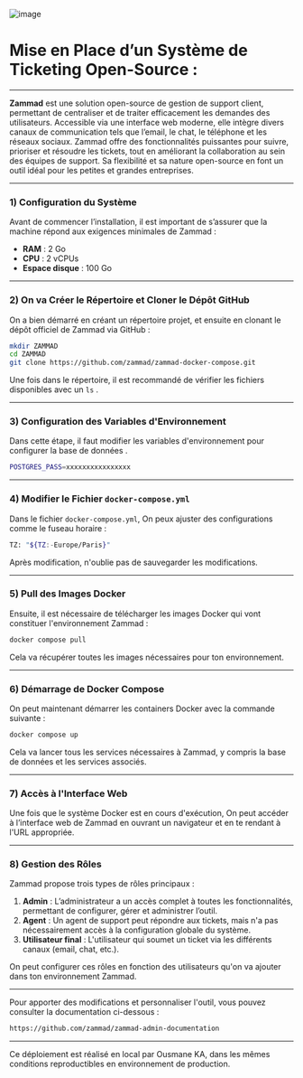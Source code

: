 
![image](https://github.com/user-attachments/assets/fde0d0a5-b100-4bd6-92fc-12f21ab5ab0e)


# Mise en Place d’un Système de Ticketing Open-Source :

---

**Zammad** est une solution open-source de gestion de support client, permettant de centraliser et de traiter efficacement les demandes des utilisateurs. Accessible via une interface web moderne, elle intègre divers canaux de communication tels que l’email, le chat, le téléphone et les réseaux sociaux. Zammad offre des fonctionnalités puissantes pour suivre, prioriser et résoudre les tickets, tout en améliorant la collaboration au sein des équipes de support. Sa flexibilité et sa nature open-source en font un outil idéal pour les petites et grandes entreprises.

---

### **1) Configuration du Système**

Avant de commencer l’installation, il est important de s’assurer que la machine répond aux exigences minimales de Zammad :
- **RAM** : 2 Go
- **CPU** : 2 vCPUs
- **Espace disque** : 100 Go

---

### **2) On va Créer le Répertoire et Cloner le Dépôt GitHub**

On a bien démarré en créant un répertoire  projet, et ensuite en clonant le dépôt officiel de Zammad via GitHub :

```bash
mkdir ZAMMAD
cd ZAMMAD
git clone https://github.com/zammad/zammad-docker-compose.git
```

Une fois dans le répertoire, il est recommandé de vérifier les fichiers disponibles avec un `ls` .

---

### **3) Configuration des Variables d'Environnement**

Dans cette étape, il faut modifier les variables d'environnement pour configurer la base de données .


```bash
POSTGRES_PASS=xxxxxxxxxxxxxxxx
```

---

### **4) Modifier le Fichier `docker-compose.yml`**

Dans le fichier `docker-compose.yml`, On peux ajuster des configurations comme le fuseau horaire :

```bash
TZ: "${TZ:-Europe/Paris}"
```


Après modification, n'oublie pas de sauvegarder les modifications.

---

### **5) Pull des Images Docker**

Ensuite, il est nécessaire de télécharger les images Docker qui vont constituer l'environnement Zammad :

```bash
docker compose pull
```

Cela va récupérer toutes les images nécessaires pour ton environnement.

---

### **6) Démarrage de Docker Compose**

On peut maintenant démarrer les containers Docker avec la commande suivante :

```bash
docker compose up
```

Cela va lancer tous les services nécessaires à Zammad, y compris la base de données et les services associés.

---

### **7) Accès à l'Interface Web**

Une fois que le système Docker est en cours d'exécution, On peut accéder à l’interface web de Zammad en ouvrant un navigateur et en te rendant à l'URL appropriée.

---

### **8) Gestion des Rôles**

Zammad propose trois types de rôles principaux :

1. **Admin** : L’administrateur a un accès complet à toutes les fonctionnalités, permettant de configurer, gérer et administrer l’outil.
2. **Agent** : Un agent de support peut répondre aux tickets, mais n'a pas nécessairement accès à la configuration globale du système.
3. **Utilisateur final** : L'utilisateur qui soumet un ticket via les différents canaux (email, chat, etc.).

On peut configurer ces rôles en fonction des utilisateurs qu'on va ajouter dans ton environnement Zammad.

---

Pour apporter des modifications et personnaliser l'outil, vous pouvez consulter la documentation ci-dessous :

```bash
https://github.com/zammad/zammad-admin-documentation

```
---

Ce déploiement est réalisé en local par Ousmane KA, dans les mêmes conditions reproductibles en environnement de production.
